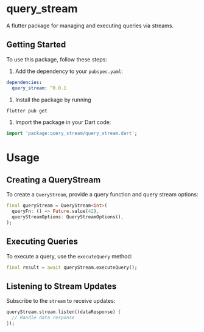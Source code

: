 # query_stream

A flutter package for managing and executing queries via streams.

## Getting Started

To use this package, follow these steps:

1. Add the dependency to your `pubspec.yaml`:

```yaml
dependencies:
  query_stream: ^0.0.1
```

1. Install the package by running

```
flutter pub get
```

1. Import the package in your Dart code:

```dart
import 'package:query_stream/query_stream.dart';
```

# Usage

## Creating a QueryStream

To create a `QueryStream`, provide a query function and query stream options:

```dart
final queryStream = QueryStream<int>(
  queryFn: () => Future.value(42),
  queryStreamOptions: QueryStreamOptions(),
);
```

## Executing Queries

To execute a query, use the `executeQuery` method:

```dart
final result = await queryStream.executeQuery();
```

## Listening to Stream Updates

Subscribe to the `stream` to receive updates:

```dart
queryStream.stream.listen((dataResponse) {
  // Handle data response
});
```

